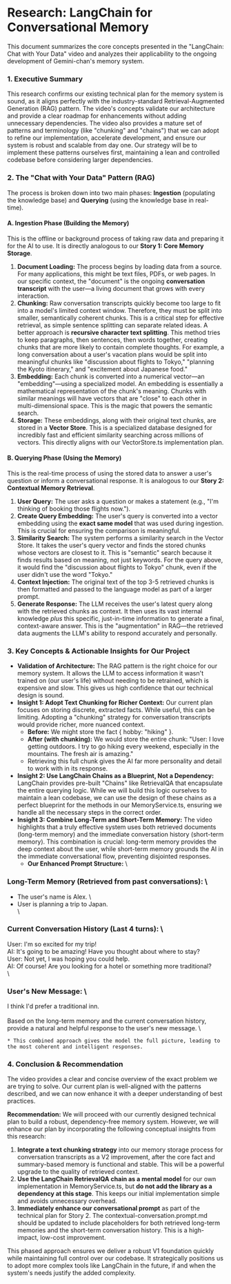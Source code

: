 

# Research: LangChain for Conversational Memory

This document summarizes the core concepts presented in the "LangChain: Chat with Your Data" video and analyzes their applicability to the ongoing development of Gemini-chan's memory system.


### **1. Executive Summary**

This research confirms our existing technical plan for the memory system is sound, as it aligns perfectly with the industry-standard Retrieval-Augmented Generation (RAG) pattern. The video's concepts validate our architecture and provide a clear roadmap for enhancements without adding unnecessary dependencies. The video also provides a mature set of patterns and terminology (like "chunking" and "chains") that we can adopt to refine our implementation, accelerate development, and ensure our system is robust and scalable from day one. Our strategy will be to implement these patterns ourselves first, maintaining a lean and controlled codebase before considering larger dependencies.


### **2. The "Chat with Your Data" Pattern (RAG)**

The process is broken down into two main phases: **Ingestion** (populating the knowledge base) and **Querying** (using the knowledge base in real-time).


#### **A. Ingestion Phase (Building the Memory)**

This is the offline or background process of taking raw data and preparing it for the AI to use. It is directly analogous to our **Story 1: Core Memory Storage**.



1. **Document Loading:** The process begins by loading data from a source. For many applications, this might be text files, PDFs, or web pages. In our specific context, the "document" is the ongoing **conversation transcript** with the user—a living document that grows with every interaction.
2. **Chunking:** Raw conversation transcripts quickly become too large to fit into a model's limited context window. Therefore, they must be split into smaller, semantically coherent chunks. This is a critical step for effective retrieval, as simple sentence splitting can separate related ideas. A better approach is **recursive character text splitting**. This method tries to keep paragraphs, then sentences, then words together, creating chunks that are more likely to contain complete thoughts. For example, a long conversation about a user's vacation plans would be split into meaningful chunks like "discussion about flights to Tokyo," "planning the Kyoto itinerary," and "excitement about Japanese food."
3. **Embedding:** Each chunk is converted into a numerical vector—an "embedding"—using a specialized model. An embedding is essentially a mathematical representation of the chunk's meaning. Chunks with similar meanings will have vectors that are "close" to each other in multi-dimensional space. This is the magic that powers the semantic search.
4. **Storage:** These embeddings, along with their original text chunks, are stored in a **Vector Store**. This is a specialized database designed for incredibly fast and efficient similarity searching across millions of vectors. This directly aligns with our VectorStore.ts implementation plan.


#### **B. Querying Phase (Using the Memory)**

This is the real-time process of using the stored data to answer a user's question or inform a conversational response. It is analogous to our **Story 2: Contextual Memory Retrieval**.



1. **User Query:** The user asks a question or makes a statement (e.g., "I'm thinking of booking those flights now.").
2. **Create Query Embedding:** The user's query is converted into a vector embedding using the **exact same model** that was used during ingestion. This is crucial for ensuring the comparison is meaningful.
3. **Similarity Search:** The system performs a similarity search in the Vector Store. It takes the user's query vector and finds the stored chunks whose vectors are closest to it. This is "semantic" search because it finds results based on meaning, not just keywords. For the query above, it would find the "discussion about flights to Tokyo" chunk, even if the user didn't use the word "Tokyo."
4. **Context Injection:** The original text of the top 3-5 retrieved chunks is then formatted and passed to the language model as part of a larger prompt.
5. **Generate Response:** The LLM receives the user's latest query along with the retrieved chunks as context. It then uses its vast internal knowledge *plus* this specific, just-in-time information to generate a final, context-aware answer. This is the "augmentation" in RAG—the retrieved data augments the LLM's ability to respond accurately and personally.


### **3. Key Concepts & Actionable Insights for Our Project**



* **Validation of Architecture:** The RAG pattern is the right choice for our memory system. It allows the LLM to access information it wasn't trained on (our user's life) without needing to be retrained, which is expensive and slow. This gives us high confidence that our technical design is sound.
* **Insight 1: Adopt Text Chunking for Richer Context:** Our current plan focuses on storing discrete, extracted facts. While useful, this can be limiting. Adopting a "chunking" strategy for conversation transcripts would provide richer, more nuanced context.
    * **Before:** We might store the fact { hobby: "hiking" }.
    * **After (with chunking):** We would store the entire chunk: "User: I love getting outdoors. I try to go hiking every weekend, especially in the mountains. The fresh air is amazing."
    * Retrieving this full chunk gives the AI far more personality and detail to work with in its response.
* **Insight 2: Use LangChain Chains as a Blueprint, Not a Dependency:** LangChain provides pre-built "Chains" like RetrievalQA that encapsulate the entire querying logic. While we will build this logic ourselves to maintain a lean codebase, we can use the design of these chains as a perfect blueprint for the methods in our MemoryService.ts, ensuring we handle all the necessary steps in the correct order.
* **Insight 3: Combine Long-Term and Short-Term Memory:** The video highlights that a truly effective system uses both retrieved documents (long-term memory) and the immediate conversation history (short-term memory). This combination is crucial: long-term memory provides the deep context about the user, while short-term memory grounds the AI in the immediate conversational flow, preventing disjointed responses.
    * **Our Enhanced Prompt Structure:** \
### Long-Term Memory (Retrieved from past conversations): \
- The user's name is Alex. \
- User is planning a trip to Japan. \
 \
### Current Conversation History (Last 4 turns): \
User: I'm so excited for my trip! \
AI: It's going to be amazing! Have you thought about where to stay? \
User: Not yet, I was hoping you could help. \
AI: Of course! Are you looking for a hotel or something more traditional? \
 \
### User's New Message: \
I think I'd prefer a traditional inn. \
 \
Based on the long-term memory and the current conversation history, provide a natural and helpful response to the user's new message. \

    * This combined approach gives the model the full picture, leading to the most coherent and intelligent responses.


### **4. Conclusion & Recommendation**

The video provides a clear and concise overview of the exact problem we are trying to solve. Our current plan is well-aligned with the patterns described, and we can now enhance it with a deeper understanding of best practices.

**Recommendation:** We will proceed with our currently designed technical plan to build a robust, dependency-free memory system. However, we will enhance our plan by incorporating the following conceptual insights from this research:



1. **Integrate a text chunking strategy** into our memory storage process for conversation transcripts as a V2 improvement, after the core fact and summary-based memory is functional and stable. This will be a powerful upgrade to the quality of retrieved context.
2. **Use the LangChain RetrievalQA chain as a mental model** for our own implementation in MemoryService.ts, but **do not add the library as a dependency at this stage**. This keeps our initial implementation simple and avoids unnecessary overhead.
3. **Immediately enhance our conversational prompt** as part of the technical plan for Story 2. The contextual-conversation.prompt.md should be updated to include placeholders for both retrieved long-term memories and the short-term conversation history. This is a high-impact, low-cost improvement.

This phased approach ensures we deliver a robust V1 foundation quickly while maintaining full control over our codebase. It strategically positions us to adopt more complex tools like LangChain in the future, if and when the system's needs justify the added complexity.
